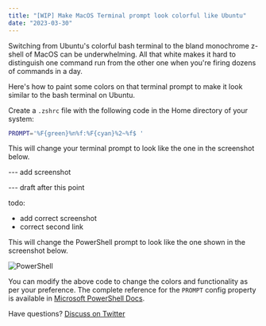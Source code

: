 ```yaml
---
title: "[WIP] Make MacOS Terminal prompt look colorful like Ubuntu"
date: "2023-03-30"
---
```


Switching from Ubuntu's colorful bash terminal to the bland monochrome z-shell of MacOS can be underwhelming. All that white makes it hard to distinguish one command run from the other one when you're firing dozens of commands in a day.

Here's how to paint some colors on that terminal prompt to make it look similar to the bash terminal on Ubuntu.

Create a `.zshrc` file with the following code in the Home directory of your system:

```bash
PROMPT='%F{green}%n%f:%F{cyan}%2~%f$ '
```

This will change your terminal prompt to look like the one in the screenshot below.

--- add screenshot

--- draft after this point

todo:

- add correct screenshot
- correct second link

This will change the PowerShell prompt to look like the one shown in the screenshot below.

![PowerShell](/images/posts/powershell-colors/powershell.png)

You can modify the above code to change the colors and functionality as per your preference. The complete reference for the `PROMPT` config property is available in [Microsoft PowerShell Docs][2].

Have questions? [Discuss on Twitter][1]

[1]: https://twitter.com/cse_as
[2]: https://docs.microsoft.com/en-us/powershell/module/microsoft.powershell.utility/write-host?view=powershell-7.1#parameters

